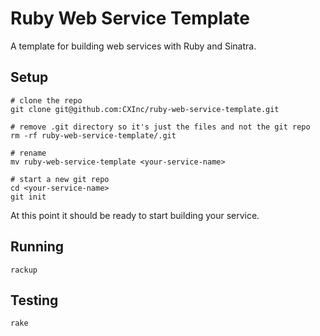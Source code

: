 Ruby Web Service Template
=========================

A template for building web services with Ruby and Sinatra.

Setup
-----

    # clone the repo
    git clone git@github.com:CXInc/ruby-web-service-template.git

    # remove .git directory so it's just the files and not the git repo
    rm -rf ruby-web-service-template/.git

    # rename
    mv ruby-web-service-template <your-service-name>

    # start a new git repo
    cd <your-service-name>
    git init

At this point it should be ready to start building your service.

Running
-------

    rackup

Testing
-------

    rake
